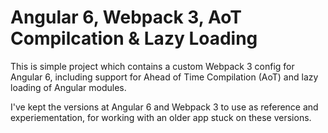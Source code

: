 # Angular 6, Webpack 3, AoT Compilcation & Lazy Loading

This is simple project which contains a custom Webpack 3 config for Angular 6, including support for Ahead of Time Compilation (AoT) and lazy loading of Angular modules.

I've kept the versions at Angular 6 and Webpack 3 to use as reference and experiementation, for working with an older app stuck on these versions.